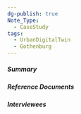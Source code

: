 ```yaml
---
dg-publish: true
Note_Type:
  - CaseStudy
tags:
  - UrbanDigitalTwin
  - Gothenburg
---
```

##### Summary


##### Reference Documents
##### Interviewees
